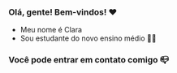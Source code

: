 ### Olá, gente! Bem-vindos! ❤️

- Meu nome é Clara 
- Sou estudante do novo ensino médio 👩‍🎓
### Você pode entrar em contato comigo 📪

